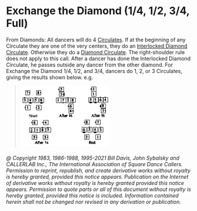 
# Exchange the Diamond (1/4, 1/2, 3/4, Full)

From Diamonds: All dancers will do 4 [Circulates](../b1/circulate.md). If at the beginning of any
Circulate they are one of the very centers, they do an 
[Interlocked Diamond Circulate](../c1/interlocked_diamond_circulate.md). 
Otherwise they do a [Diamond Circulate](../plus/diamond_circulate.md). 
The right-shoulder rule does
not apply to this call. After a dancer has done the Interlocked Diamond
Circulate, he passes outside any dancer from the other diamond. For
Exchange the Diamond 1/4, 1/2, and 3/4, dancers do 1, 2, or 3 Circulates, giving
the results shown below. e.g.

> 
> ![alt](exchange_the_diamond.png)
> 

###### @ Copyright 1983, 1986-1988, 1995-2021 Bill Davis, John Sybalsky and CALLERLAB Inc., The International Association of Square Dance Callers. Permission to reprint, republish, and create derivative works without royalty is hereby granted, provided this notice appears. Publication on the Internet of derivative works without royalty is hereby granted provided this notice appears. Permission to quote parts or all of this document without royalty is hereby granted, provided this notice is included. Information contained herein shall not be changed nor revised in any derivation or publication.
